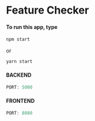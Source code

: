 # Feature Checker

#### To run this app, type
```javascript
npm start
```
or
```javascript
yarn start
```


#### BACKEND

```javascript
PORT: 5000
```

#### FRONTEND

```javascript
PORT: 8080
```

